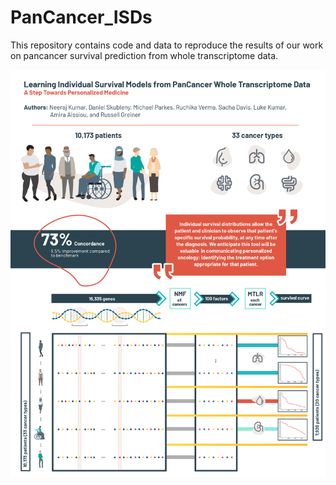 # PanCancer_ISDs
This repository contains code and data to reproduce the results of our work on pancancer survival prediction from whole transcriptome data.

![alt text](https://github.com/neerajkumarvaid/PanCancer_ISDs/blob/main/graphical%20abstract.png?raw=true)
